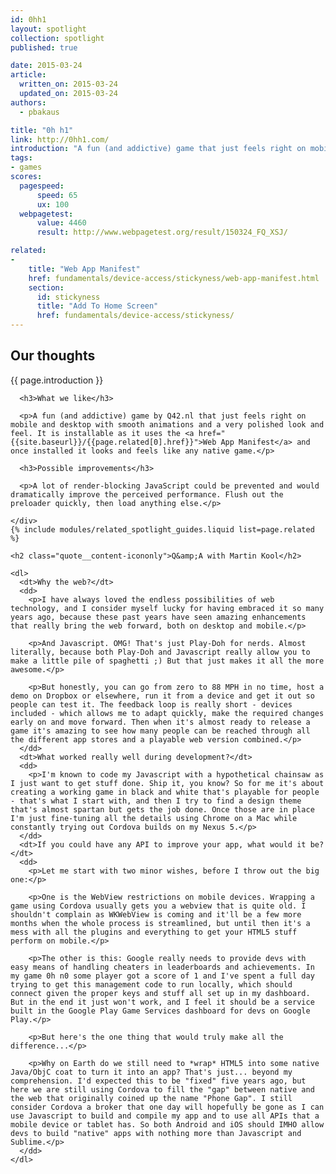 ```yaml
---
id: 0hh1
layout: spotlight
collection: spotlight
published: true

date: 2015-03-24
article:
  written_on: 2015-03-24
  updated_on: 2015-03-24
authors:
  - pbakaus

title: "0h h1"
link: http://0hh1.com/
introduction: "A fun (and addictive) game that just feels right on mobile."
tags: 
- games
scores:
  pagespeed:
      speed: 65
      ux: 100
  webpagetest:
      value: 4460
      result: http://www.webpagetest.org/result/150324_FQ_XSJ/

related:
-
    title: "Web App Manifest"
    href: fundamentals/device-access/stickyness/web-app-manifest.html
    section:
      id: stickyness
      title: "Add To Home Screen"
      href: fundamentals/device-access/stickyness/
---
```


<div class="spotlight-wrapper">

  <div class="container clear">
    <div class="content spotlight-wrapper__content g--half">
      <h2>Our thoughts</h2>
      <p>{{ page.introduction }}</p>

      <h3>What we like</h3>

      <p>A fun (and addictive) game by Q42.nl that just feels right on mobile and desktop with smooth animations and a very polished look and feel. It is installable as it uses the <a href="{{site.baseurl}}/{{page.related[0].href}}">Web App Manifest</a> and once installed it looks and feels like any native game.</p>

      <h3>Possible improvements</h3>

      <p>A lot of render-blocking JavaScript could be prevented and would dramatically improve the perceived performance. Flush out the preloader quickly, then load anything else.</p>

    </div>
    {% include modules/related_spotlight_guides.liquid list=page.related %}
  </div>

</div>

<div class="spotlight-interview-wrapper">
  <div class="container clear">

    <h2 class="quote__content-icononly">Q&amp;A with Martin Kool</h2>

    <dl>
      <dt>Why the web?</dt>
      <dd>
        <p>I have always loved the endless possibilities of web technology, and I consider myself lucky for having embraced it so many years ago, because these past years have seen amazing enhancements that really bring the web forward, both on desktop and mobile.</p>

        <p>And Javascript. OMG! That's just Play-Doh for nerds. Almost literally, because both Play-Doh and Javascript really allow you to make a little pile of spaghetti ;) But that just makes it all the more awesome.</p>

        <p>But honestly, you can go from zero to 88 MPH in no time, host a demo on Dropbox or elsewhere, run it from a device and get it out so people can test it. The feedback loop is really short - devices included - which allows me to adapt quickly, make the required changes early on and move forward. Then when it's almost ready to release a game it's amazing to see how many people can be reached through all the different app stores and a playable web version combined.</p>
      </dd>
      <dt>What worked really well during development?</dt>
      <dd>
        <p>I'm known to code my Javascript with a hypothetical chainsaw as I just want to get stuff done. Ship it, you know? So for me it's about creating a working game in black and white that's playable for people - that's what I start with, and then I try to find a design theme that's almost spartan but gets the job done. Once those are in place I'm just fine-tuning all the details using Chrome on a Mac while constantly trying out Cordova builds on my Nexus 5.</p>
      </dd>
      <dt>If you could have any API to improve your app, what would it be?</dt>
      <dd>
        <p>Let me start with two minor wishes, before I throw out the big one:</p>

        <p>One is the WebView restrictions on mobile devices. Wrapping a game using Cordova usually gets you a webview that is quite old. I shouldn't complain as WKWebView is coming and it'll be a few more months when the whole process is streamlined, but until then it's a mess with all the plugins and everything to get your HTML5 stuff perform on mobile.</p>

        <p>The other is this: Google really needs to provide devs with easy means of handling cheaters in leaderboards and achievements. In my game 0h n0 some player got a score of 1 and I've spent a full day trying to get this management code to run locally, which should connect given the proper keys and stuff all set up in my dashboard. But in the end it just won't work, and I feel it should be a service built in the Google Play Game Services dashboard for devs on Google Play.</p> 

        <p>But here's the one thing that would truly make all the difference...</p>

        <p>Why on Earth do we still need to *wrap* HTML5 into some native Java/ObjC coat to turn it into an app? That's just... beyond my comprehension. I'd expected this to be "fixed" five years ago, but here we are still using Cordova to fill the "gap" between native and the web that originally coined up the name "Phone Gap". I still consider Cordova a broker that one day will hopefully be gone as I can use Javascript to build and compile my app and to use all APIs that a mobile device or tablet has. So both Android and iOS should IMHO allow devs to build "native" apps with nothing more than Javascript and Sublime.</p>
      </dd>
    </dl>

  </div>
</div>